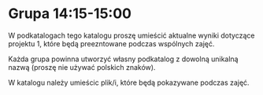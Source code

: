 # Grupa 14:15-15:00

W podkatalogach tego katalogu proszę umieścić aktualne wyniki dotyczące projektu 1, które będą preezntowane podczas wspólnych zajęć.

Każda grupa powinna utworzyć własny podkatalog z dowolną unikalną nazwą (proszę nie używać polskich znaków).

W katalogu należy umieścic plik/i, które będą pokazywane podczas zajęć.


